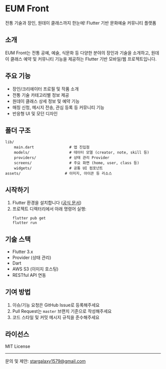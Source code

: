 
# EUM Front

전통 기술과 장인, 원데이 클래스까지 한눈에! Flutter 기반 문화예술 커뮤니티 플랫폼

## 소개
EUM Front는 전통 공예, 예술, 식문화 등 다양한 분야의 장인과 기술을 소개하고, 원데이 클래스 예약 및 커뮤니티 기능을 제공하는 Flutter 기반 모바일/웹 프로젝트입니다.

## 주요 기능
- 장인/크리에이터 프로필 및 작품 소개
- 전통 기술 카테고리별 정보 제공
- 원데이 클래스 상세 정보 및 예약 기능
- 매칭 신청, 메시지 전송, 관심 등록 등 커뮤니티 기능
- 반응형 UI 및 모던 디자인

## 폴더 구조
```
lib/
	main.dart                # 앱 진입점
	models/                  # 데이터 모델 (creator, note, skill 등)
	providers/               # 상태 관리 Provider
	screens/                 # 주요 화면 (home, user, class 등)
	widgets/                 # 공통 UI 컴포넌트
assets/                    # 이미지, 아이콘 등 리소스
```

## 시작하기
1. Flutter 환경을 설치합니다 ([공식 문서](https://docs.flutter.dev/get-started/install))
2. 프로젝트 디렉터리에서 아래 명령어 실행:
	 ```bash
	 flutter pub get
	 flutter run
	 ```

## 기술 스택
- Flutter 3.x
- Provider (상태 관리)
- Dart
- AWS S3 (이미지 호스팅)
- RESTful API 연동

## 기여 방법
1. 이슈/기능 요청은 GitHub Issue로 등록해주세요
2. Pull Request는 `master` 브랜치 기준으로 작성해주세요
3. 코드 스타일 및 커밋 메시지 규칙을 준수해주세요

## 라이선스
MIT License

---
문의 및 제안: stargalaxy1579@gmail.com
